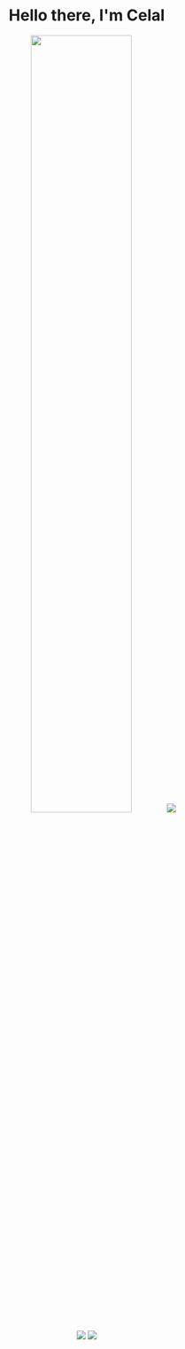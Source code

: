 <h1 align="center">Hello there, I'm Celal</h1>

<div align="center">
    <img width="60%" src="https://t-diff-kxhyu38lv-tdiff1.vercel.app/api/now-playing.svg" />
    <a href="https://discord.com/users/571651448761352212" alt="Discord Profile"><img src="https://lanyard-profile-readme.vercel.app/api/571651448761352212"></a>
</div>

<div align="center">
    <a href="https://discord.link/ttz6dJ9CCz" alt="Discord Server"><img src="https://shields.io/badge/Discord-black?style=for-the-badge&logo=discord"></a>
    <a href="https://instagram.com/celalcakmakr1" alt="Instagram"><img src="https://shields.io/badge/Instagram-black?style=for-the-badge&logo=instagram"></a>
</div>
